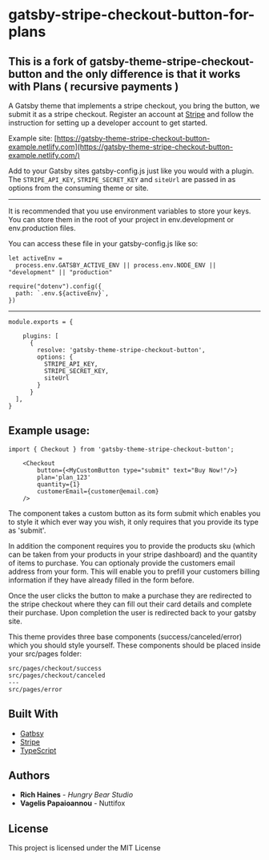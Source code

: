 # gatsby-stripe-checkout-button-for-plans

## This is a fork of gatsby-theme-stripe-checkout-button and the only difference is that it works with Plans ( recursive payments )
A Gatsby theme that implements a stripe checkout, you bring the button, we submit it as a stripe checkout. Register an account at [Stripe](https://stripe.com/en-se) and follow the instruction for setting up a developer account to get started.

Example site: [https://gatsby-theme-stripe-checkout-button-example.netlify.com](https://gatsby-theme-stripe-checkout-button-example.netlify.com/)

Add to your Gatsby sites gatsby-config.js just like you would with a plugin. The `STRIPE_API_KEY`, `STRIPE_SECRET_KEY` and `siteUrl` are passed in as options from the consuming theme or site.

---

It is recommended that you use environment variables to store your keys. You can store them in the root of your project in env.development or env.production files.

You can access these file in your gatsby-config.js like so:

```
let activeEnv =
  process.env.GATSBY_ACTIVE_ENV || process.env.NODE_ENV || "development" || "production"

require("dotenv").config({
  path: `.env.${activeEnv}`,
})

```

---

```
module.exports = {

    plugins: [
      {
        resolve: 'gatsby-theme-stripe-checkout-button',
        options: {
          STRIPE_API_KEY,
          STRIPE_SECRET_KEY,
          siteUrl
        }
      }
  ],
}
```

## Example usage:

```
import { Checkout } from 'gatsby-theme-stripe-checkout-button';

    <Checkout
        button={<MyCustomButton type="submit" text="Buy Now!"/>}
        plan='plan_123'
        quantity={1}
        customerEmail={customer@email.com}
    />
```

The component takes a custom button as its form submit which enables you to style it which ever way you wish, it only requires that you provide its type as 'submit'.

In addition the component requires you to provide the products sku (which can be taken from your products in your stripe dashboard) and the quantity of items to purchase. You can optionaly provide the customers email address from your form. This will enable you to prefill your customers billing information if they have already filled in the form before.

Once the user clicks the button to make a purchase they are redirected to the stripe checkout where they can fill out their card details and complete their purchase. Upon completion the user is redirected back to your gatsby site.

This theme provides three base components (success/canceled/error) which you should style yourself. These components should be placed inside your src/pages folder:

```
src/pages/checkout/success
src/pages/checkout/canceled
---
src/pages/error
```

## Built With

- [Gatbsy](https://www.gatsbyjs.org/)
- [Stripe](https://stripe.com/en-se)
- [TypeScript](https://www.typescriptlang.org/)

## Authors

- **Rich Haines** - _Hungry Bear Studio_
- **Vagelis Papaioannou** - Nuttifox

## License

This project is licensed under the MIT License
